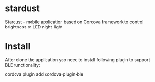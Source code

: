 # stardust
Stardust - mobile application based on Cordova framework to control brightness of LED night-light 

# Install
After clone the application yoo need to install following plugin to support BLE functionality:

cordova plugin add cordova-plugin-ble
